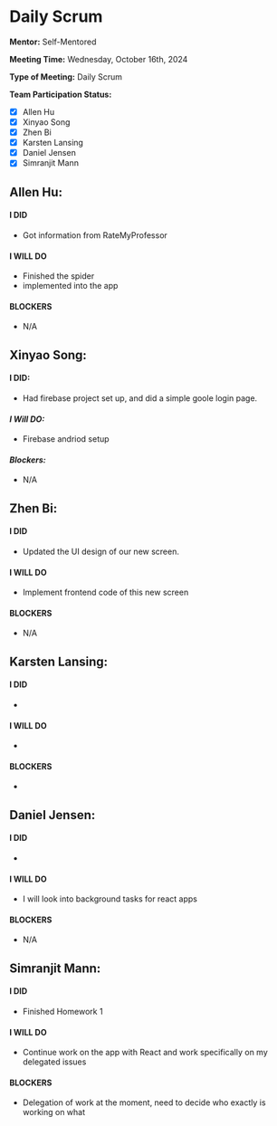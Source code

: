 # Daily Scrum

**Mentor:** Self-Mentored

**Meeting Time:** Wednesday, October 16th, 2024

**Type of Meeting:** Daily Scrum

**Team Participation Status:** 
- [x] Allen Hu 
- [x] Xinyao Song 
- [x] Zhen Bi 
- [x] Karsten Lansing 
- [x] Daniel Jensen 
- [x] Simranjit Mann 

## **Allen Hu:**  
#### **I DID**  
- Got information from RateMyProfessor

#### **I WILL DO**  
- Finished the spider
- implemented into the app
 
#### **BLOCKERS**  
- N/A

## **Xinyao Song:**  
#### **I DID:**
- Had firebase project set up, and did a simple goole login page.

#### *I Will DO:*
- Firebase andriod setup

#### *Blockers:*
- N/A

## **Zhen Bi:**  
#### **I DID**  
- Updated the UI design of our new screen.

#### **I WILL DO**  
- Implement frontend code of this new screen

#### **BLOCKERS**  
- N/A

## **Karsten Lansing:**  
#### **I DID**  
- 

#### **I WILL DO**  
- 

#### **BLOCKERS**  
- 

## **Daniel Jensen:**  
#### **I DID**  
- 

#### **I WILL DO**  
- I will look into background tasks for react apps

#### **BLOCKERS**  
- N/A

## **Simranjit Mann:**  
#### **I DID**  
- Finished Homework 1

#### **I WILL DO**  
- Continue work on the app with React and work specifically on my delegated issues

#### **BLOCKERS**  
- Delegation of work at the moment, need to decide who exactly is working on what
